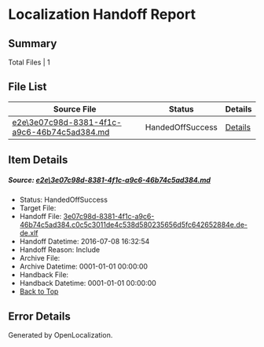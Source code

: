 # <a name='report-top'></a> Localization Handoff Report

## Summary
 Total Files | 1

## File List
 Source File | Status | Details 
 ----------- | ------ | ------- 
 [e2e\3e07c98d-8381-4f1c-a9c6-46b74c5ad384.md](https://github.com/OpenLocalizationTestOrg/oltest/blob/029ff7ddf256d4eb696dbb93182dcfb277ca7153/e2e/3e07c98d-8381-4f1c-a9c6-46b74c5ad384.md) | HandedOffSuccess | [Details](#6355b4378b382e3a10dc47585b2b55c8a189a8631)

## Item Details
##### <a name='6355b4378b382e3a10dc47585b2b55c8a189a8631'></a> Source: [e2e\3e07c98d-8381-4f1c-a9c6-46b74c5ad384.md](https://github.com/OpenLocalizationTestOrg/oltest/blob/029ff7ddf256d4eb696dbb93182dcfb277ca7153/e2e/3e07c98d-8381-4f1c-a9c6-46b74c5ad384.md)
* Status: HandedOffSuccess
* Target File: 
* Handoff File: [3e07c98d-8381-4f1c-a9c6-46b74c5ad384.c0c5c3011de4c538d580235656d5fc642652884e.de-de.xlf](https://github.com/OpenLocalizationTestOrg/olhandoff-e2e/blob/7521a1156db4e4a9126877862053cb4e533d9533/ol-handoff/OpenLocalizationTestOrg/oltest-dede-fly/ci/ht/3e07c98d-8381-4f1c-a9c6-46b74c5ad384.c0c5c3011de4c538d580235656d5fc642652884e.de-de.xlf)
* Handoff Datetime: 2016-07-08 16:32:54
* Handoff Reason: Include
* Archive File: 
* Archive Datetime: 0001-01-01 00:00:00
* Handback File: 
* Handback Datetime: 0001-01-01 00:00:00
* [Back to Top](#report-top)


## Error Details

Generated by OpenLocalization.
